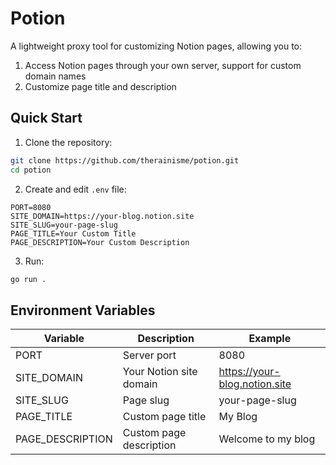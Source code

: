 # Potion

A lightweight proxy tool for customizing Notion pages, allowing you to:

1. Access Notion pages through your own server, support for custom domain names
2. Customize page title and description

## Quick Start

1. Clone the repository:

```bash
git clone https://github.com/therainisme/potion.git
cd potion
```

2. Create and edit `.env` file:

```env
PORT=8080
SITE_DOMAIN=https://your-blog.notion.site
SITE_SLUG=your-page-slug
PAGE_TITLE=Your Custom Title
PAGE_DESCRIPTION=Your Custom Description
```

3. Run:

```bash
go run .
```

## Environment Variables

| Variable | Description | Example |
|----------|-------------|---------|
| PORT | Server port | 8080 |
| SITE_DOMAIN | Your Notion site domain | https://your-blog.notion.site |
| SITE_SLUG | Page slug | your-page-slug |
| PAGE_TITLE | Custom page title | My Blog |
| PAGE_DESCRIPTION | Custom page description | Welcome to my blog |

